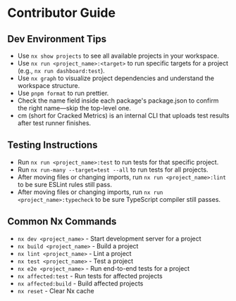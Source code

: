 # Contributor Guide

## Dev Environment Tips

- Use `nx show projects` to see all available projects in your workspace.
- Use `nx run <project_name>:<target>` to run specific targets for a project (e.g., `nx run dashboard:test`).
- Use `nx graph` to visualize project dependencies and understand the workspace structure.
- Use `pnpm format` to run prettier.
- Check the name field inside each package's package.json to confirm the right name—skip the top-level one.
- cm (short for Cracked Metrics) is an internal CLI that uploads test results after test runner finishes.

## Testing Instructions

- Run `nx run <project_name>:test` to run tests for that specific project.
- Run `nx run-many --target=test --all` to run tests for all projects.
- After moving files or changing imports, run `nx run <project_name>:lint` to be sure ESLint rules still pass.
- After moving files or changing imports, run `nx run <project_name>:typecheck` to be sure TypeScript compiler still passes.

## Common Nx Commands

- `nx dev <project_name>` - Start development server for a project
- `nx build <project_name>` - Build a project
- `nx lint <project_name>` - Lint a project
- `nx test <project_name>` - Test a project
- `nx e2e <project_name>` - Run end-to-end tests for a project
- `nx affected:test` - Run tests for affected projects
- `nx affected:build` - Build affected projects
- `nx reset` - Clear Nx cache
